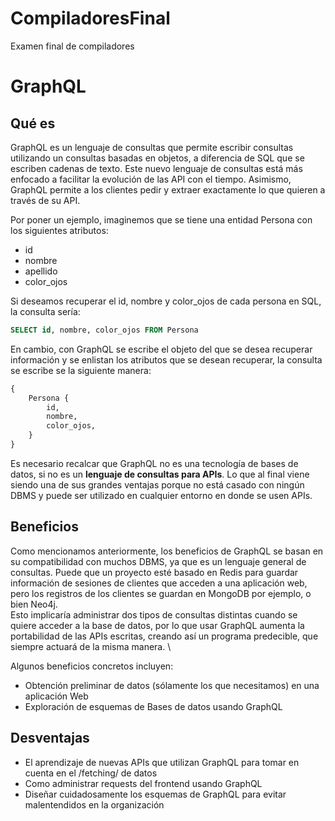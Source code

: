 # CompiladoresFinal
Examen final de compiladores

# GraphQL

## Qué es
GraphQL es un lenguaje de consultas que permite escribir consultas utilizando un consultas basadas en objetos, a diferencia de SQL que se escriben cadenas de texto. Este nuevo lenguaje de consultas está más enfocado a facilitar la evolución de las API con el tiempo. Asimismo, GraphQL permite a los clientes pedir y extraer exactamente lo que quieren a través de su API.

Por poner un ejemplo, imaginemos que se tiene una entidad Persona con los siguientes atributos:
- id
- nombre
- apellido
- color_ojos

Si deseamos recuperar el id, nombre y color_ojos de cada persona en SQL, la consulta sería:
```SQL
SELECT id, nombre, color_ojos FROM Persona
```
En cambio, con GraphQL se escribe el objeto del que se desea recuperar información y se enlistan los atributos que se desean recuperar, la consulta se escribe se la siguiente manera:
```GraphQL
{
    Persona {
        id,
        nombre,
        color_ojos,
    }
}
```
Es necesario recalcar que GraphQL no es una tecnología de bases de datos, si no es un **lenguaje de consultas para APIs**. Lo que al final viene siendo una de sus grandes ventajas porque no está casado con ningún DBMS y puede ser utilizado en cualquier entorno en donde se usen APIs.

## Beneficios
Como mencionamos anteriormente, los beneficios de GraphQL se basan en su compatibilidad con muchos DBMS, ya que es un lenguaje general de consultas. Puede que un proyecto esté basado en Redis para guardar información de sesiones de clientes que acceden a una aplicación web, pero los registros de los clientes se guardan en MongoDB por ejemplo, o bien Neo4j. \
Esto implicaría administrar dos tipos de consultas distintas cuando se quiere acceder a la base de datos, por lo que usar GraphQL aumenta la portabilidad de las APIs escritas, creando así un programa predecible, que siempre actuará de la misma manera. \

Algunos beneficios concretos incluyen:
- Obtención preliminar de datos (sólamente los que necesitamos) en una aplicación Web
- Exploración de esquemas de Bases de datos usando GraphQL

## Desventajas
- El aprendizaje de nuevas APIs que utilizan GraphQL para tomar en cuenta en el /fetching/ de datos
- Como administrar requests del frontend usando GraphQL
- Diseñar cuidadosamente los esquemas de GraphQL para evitar malentendidos en la organización
